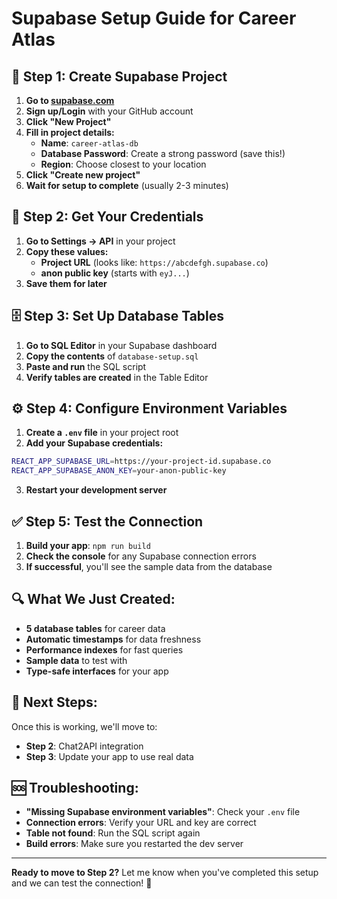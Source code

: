 # Supabase Setup Guide for Career Atlas

## 🚀 Step 1: Create Supabase Project

1. **Go to [supabase.com](https://supabase.com)**
2. **Sign up/Login** with your GitHub account
3. **Click "New Project"**
4. **Fill in project details:**
   - **Name**: `career-atlas-db`
   - **Database Password**: Create a strong password (save this!)
   - **Region**: Choose closest to your location
5. **Click "Create new project"**
6. **Wait for setup to complete** (usually 2-3 minutes)

## 🔑 Step 2: Get Your Credentials

1. **Go to Settings → API** in your project
2. **Copy these values:**
   - **Project URL** (looks like: `https://abcdefgh.supabase.co`)
   - **anon public key** (starts with `eyJ...`)
3. **Save them for later**

## 🗄️ Step 3: Set Up Database Tables

1. **Go to SQL Editor** in your Supabase dashboard
2. **Copy the contents** of `database-setup.sql`
3. **Paste and run** the SQL script
4. **Verify tables are created** in the Table Editor

## ⚙️ Step 4: Configure Environment Variables

1. **Create a `.env` file** in your project root
2. **Add your Supabase credentials:**

```bash
REACT_APP_SUPABASE_URL=https://your-project-id.supabase.co
REACT_APP_SUPABASE_ANON_KEY=your-anon-public-key
```

3. **Restart your development server**

## ✅ Step 5: Test the Connection

1. **Build your app**: `npm run build`
2. **Check the console** for any Supabase connection errors
3. **If successful**, you'll see the sample data from the database

## 🔍 What We Just Created:

- **5 database tables** for career data
- **Automatic timestamps** for data freshness
- **Performance indexes** for fast queries
- **Sample data** to test with
- **Type-safe interfaces** for your app

## 🎯 Next Steps:

Once this is working, we'll move to:
- **Step 2**: Chat2API integration
- **Step 3**: Update your app to use real data

## 🆘 Troubleshooting:

- **"Missing Supabase environment variables"**: Check your `.env` file
- **Connection errors**: Verify your URL and key are correct
- **Table not found**: Run the SQL script again
- **Build errors**: Make sure you restarted the dev server

---

**Ready to move to Step 2?** Let me know when you've completed this setup and we can test the connection! 🚀
